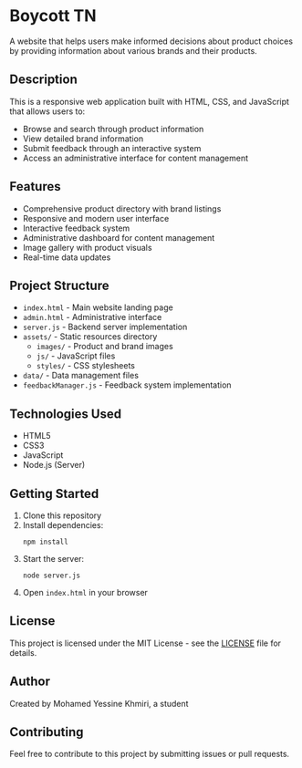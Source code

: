 # Boycott TN

A website that helps users make informed decisions about product choices by providing information about various brands and their products.

## Description

This is a responsive web application built with HTML, CSS, and JavaScript that allows users to:

- Browse and search through product information
- View detailed brand information
- Submit feedback through an interactive system
- Access an administrative interface for content management

## Features

- Comprehensive product directory with brand listings
- Responsive and modern user interface
- Interactive feedback system
- Administrative dashboard for content management
- Image gallery with product visuals
- Real-time data updates

## Project Structure

- `index.html` - Main website landing page
- `admin.html` - Administrative interface
- `server.js` - Backend server implementation
- `assets/` - Static resources directory
  - `images/` - Product and brand images
  - `js/` - JavaScript files
  - `styles/` - CSS stylesheets
- `data/` - Data management files
- `feedbackManager.js` - Feedback system implementation

## Technologies Used

- HTML5
- CSS3
- JavaScript
- Node.js (Server)

## Getting Started

1. Clone this repository
2. Install dependencies:
   ```
   npm install
   ```
3. Start the server:
   ```
   node server.js
   ```
4. Open `index.html` in your browser

## License

This project is licensed under the MIT License - see the [LICENSE](LICENSE) file for details.

## Author

Created by Mohamed Yessine Khmiri, a student

## Contributing

Feel free to contribute to this project by submitting issues or pull requests.
